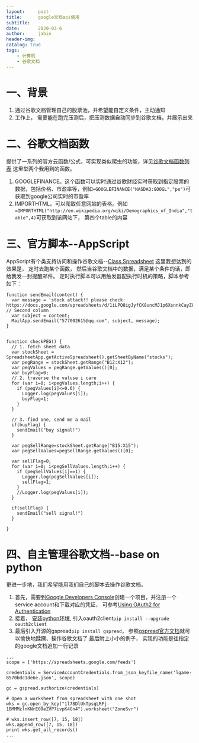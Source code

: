 ```yaml
---
layout:     post
title:      google文档api使用
subtitle:   
date:       2020-03-6
author:     jabin
header-img: 
catalog: true
tags:
    - 计算机
    - 谷歌文档
---
```


# 一、背景
1. 通过谷歌文档管理自己的股票池，并希望能自定义条件，主动通知
2. 工作上， 需要能在跑完压测后，把压测数据自动同步到谷歌文档，并展示出来 

# 二、谷歌文档函数
提供了一系列的官方云函数/公式，可实现类似爬虫的功能，详见[谷歌文档函数列表](https://support.google.com/docs/table/25273?hl=en&ref_topic=3105411)
这里举两个我用到的函数。
1. GOOGLEFINANCE。这个函数可以实时通过谷歌财经实时获取到指定股票的数据，包括价格、市盈率等，例如`=GOOGLEFINANCE("NASDAQ:GOOGL","pe")`可获取到google公司实时的市盈率
2. IMPORTHTML。可以爬取任意网站的表格。例如`=IMPORTHTML("http://en.wikipedia.org/wiki/Demographics_of_India","table",4)`可获取到该网站下， 第四个table的内容

# 三、官方脚本--AppScript
AppScript有个类支持访问和操作谷歌文档--[Class Spreadsheet](https://developers.google.com/apps-script/reference/spreadsheet/spreadsheet)
这里我想达到的效果是， 定时去跑某个函数， 然后当谷歌文档中的数据，满足某个条件的话，即给我发一封提醒邮件。 定时执行脚本可以用触发器配执行时机的策略，脚本参考如下：
```
function sendEmail(content) {
  var message = 'stock attack!! please check: https://docs.google.com/spreadsheets/d/1iLPQ8igJyfCK8uncMJ1p6XsnnkCayZ8U8KMk9HM4Dyg/edit#gid=0'; // Second column
  var subject = content;
  MailApp.sendEmail("577002615@qq.com", subject, message);
}


function checkPEG() {
  // 1. fetch sheet data
  var stockSheet = SpreadsheetApp.getActiveSpreadsheet().getSheetByName("stocks");
  var pegRange = stockSheet.getRange("B12:X12"); 
  var pegValues = pegRange.getValues()[0];
  var buyFlag=0;
  // 2. traverse the valuse i care 
  for (var i=0; i<pegValues.length;i++) {
    if (pegValues[i]<=0.6) {
      Logger.log(pegValues[i]);
      buyFlag=1;
    }
  }
  
  // 3. find one, send me a mail
  if(buyFlag) {
    sendEmail("buy signal!")
  }
  
  var pegSellRange=stockSheet.getRange("B15:X15");
  var pegSellValues=pegSellRange.getValues()[0];
  
  var sellFlag=0;
  for (var i=0; i<pegSellValues.length;i++) {
    if (pegSellValues[i]==1) {
      Logger.log(pegSellValues[i]);
      sellFlag=1;
    }
    //Logger.log(pegValues[i]);
  }
  
  if(sellFlag) {
    sendEmail("sell signal!")
  }
  
}
```

# 四、自主管理谷歌文档--base on python
更进一步地，我们希望能用我们自己的脚本去操作谷歌文档。 
1. 首先，需要到[Google Developers Console](https://console.developers.google.com/cloud-resource-manager)创建一个项目，并注册一个service account和下载对应的凭证， 可参考[Using OAuth2 for Authentication](https://gspread.readthedocs.io/en/latest/oauth2.html)
2. 接着， [安装python环境](https://deeponder.github.io/2020/03/20/python%E7%8E%AF%E5%A2%83%E9%83%A8%E7%BD%B2/), 引入oauth2client`pip install --upgrade oauth2client`
4. 最后引入开源的gspread`pip install gspread`， 参照[gspread官方文档](https://gspread.readthedocs.io/en/latest/)就可以愉快地蹂躏、操作谷歌文档了
最后附上小小的例子， 实现的功能是往指定的google文档追加一行记录

```
...
scope = ['https://spreadsheets.google.com/feeds']

credentials = ServiceAccountCredentials.from_json_keyfile_name('lgame-8570bdc1de6e.json', scope)

gc = gspread.authorize(credentials)

# Open a worksheet from spreadsheet with one shot
wks = gc.open_by_key("1l78DlUkTpsqLRFj-1BMMMzlnKNrE09eZVP7ivpK4Gn4").worksheet("ZoneSvr")

# wks.insert_row([7, 15, 18])
wks.append_row([7, 15, 18])
print wks.get_all_records()
...
```
